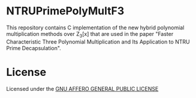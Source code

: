 # NTRUPrimePolyMultF3
This repository contains C implementation of the new hybrid polynomial multiplication methods over Z<sub>3</sub>[x] that are used in the paper "Faster Characteristic Three Polynomial Multiplication and Its Application to NTRU Prime Decapsulation".

# License
Licensed under the [GNU AFFERO GENERAL PUBLIC LICENSE](LICENSE) 
